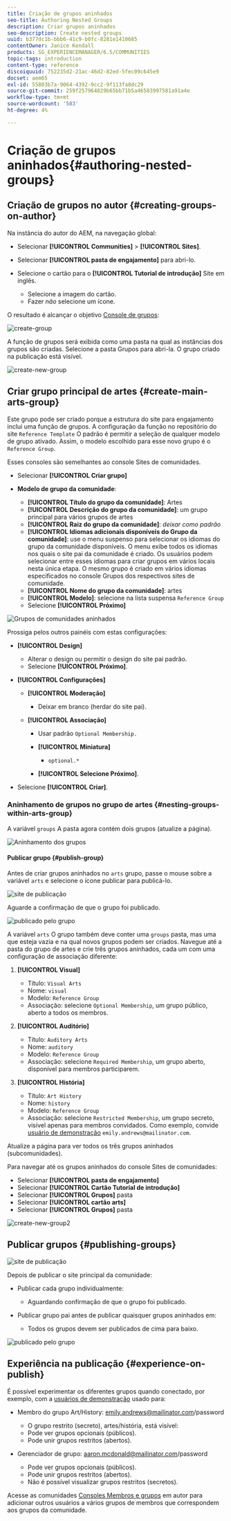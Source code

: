 ```yaml
---
title: Criação de grupos aninhados
seo-title: Authoring Nested Groups
description: Criar grupos aninhados
seo-description: Create nested groups
uuid: b377dc1b-bbb6-41c9-b0fc-8281e1410685
contentOwner: Janice Kendall
products: SG_EXPERIENCEMANAGER/6.5/COMMUNITIES
topic-tags: introduction
content-type: reference
discoiquuid: 752235d2-21ac-46d2-82ed-5fec09c645e9
docset: aem65
exl-id: 55803b7a-9064-4392-9cc2-9f113fa8dc29
source-git-commit: 259f257964829b65bb71b5a46583997581a91a4e
workflow-type: tm+mt
source-wordcount: '583'
ht-degree: 4%

---
```


# Criação de grupos aninhados{#authoring-nested-groups}

## Criação de grupos no autor {#creating-groups-on-author}

Na instância do autor do AEM, na navegação global:

* Selecionar **[!UICONTROL Communities]** > **[!UICONTROL Sites]**.
* Selecionar **[!UICONTROL pasta de engajamento]** para abri-lo.
* Selecione o cartão para o **[!UICONTROL Tutorial de introdução]** Site em inglês.

   * Selecione a imagem do cartão.
   * Fazer *não* selecione um ícone.

O resultado é alcançar o objetivo [Console de grupos](/help/communities/groups.md):

![create-group](assets/create-group.png)

A função de grupos será exibida como uma pasta na qual as instâncias dos grupos são criadas. Selecione a pasta Grupos para abri-la. O grupo criado na publicação está visível.

![create-new-group](assets/create-new-group.png)

## Criar grupo principal de artes {#create-main-arts-group}

Este grupo pode ser criado porque a estrutura do site para engajamento inclui uma função de grupos. A configuração da função no repositório do site `Reference Template` O padrão é permitir a seleção de qualquer modelo de grupo ativado. Assim, o modelo escolhido para esse novo grupo é o `Reference Group`.

Esses consoles são semelhantes ao console Sites de comunidades.

* Selecionar **[!UICONTROL Criar grupo]**

* **Modelo de grupo da comunidade**:

   * **[!UICONTROL Título do grupo da comunidade]**: Artes
   * **[!UICONTROL Descrição do grupo da comunidade]**: um grupo principal para vários grupos de artes
   * **[!UICONTROL Raiz do grupo da comunidade]**: *deixar como padrão*
   * **[!UICONTROL Idiomas adicionais disponíveis do Grupo da comunidade]**: use o menu suspenso para selecionar os idiomas do grupo da comunidade disponíveis. O menu exibe todos os idiomas nos quais o site pai da comunidade é criado. Os usuários podem selecionar entre esses idiomas para criar grupos em vários locais nesta única etapa. O mesmo grupo é criado em vários idiomas especificados no console Grupos dos respectivos sites de comunidade.
   * **[!UICONTROL Nome do grupo da comunidade]**: artes
   * **[!UICONTROL Modelo]**: selecione na lista suspensa `Reference Group`
   * Selecione **[!UICONTROL Próximo]**

![Grupos de comunidades aninhados](assets/parent-to-nestedgroup.png)

Prossiga pelos outros painéis com estas configurações:

* **[!UICONTROL Design]**

   * Alterar o design ou permitir o design do site pai padrão.
   * Selecione **[!UICONTROL Próximo]**.

* **[!UICONTROL Configurações]**

   * **[!UICONTROL Moderação]**

      * Deixar em branco (herdar do site pai).

   * **[!UICONTROL Associação]**

      * Usar padrão `Optional Membership.`

      * **[!UICONTROL Miniatura]**
         * `optional.*`

      * **[!UICONTROL Selecione Próximo]**.

* Selecione **[!UICONTROL Criar]**.

### Aninhamento de grupos no grupo de artes {#nesting-groups-within-arts-group}

A variável `groups` A pasta agora contém dois grupos (atualize a página).

![Aninhamento dos grupos](assets/create-community-group.png)

#### Publicar grupo {#publish-group}

Antes de criar grupos aninhados no `arts` grupo, passe o mouse sobre a variável `arts` e selecione o ícone publicar para publicá-lo.

![site de publicação](assets/publish-site.png)

Aguarde a confirmação de que o grupo foi publicado.

![publicado pelo grupo](assets/group-published.png)

A variável `arts` O grupo também deve conter uma `groups` pasta, mas uma que esteja vazia e na qual novos grupos podem ser criados. Navegue até a pasta do grupo de artes e crie três grupos aninhados, cada um com uma configuração de associação diferente:

1. **[!UICONTROL Visual]**

   * Título: `Visual Arts`
   * Nome: `visual`
   * Modelo: `Reference Group`
   * Associação: selecione `Optional Membership`, um grupo público, aberto a todos os membros.

1. **[!UICONTROL Auditório]**

   * Título: `Auditory Arts`
   * Nome: `auditory`
   * Modelo: `Reference Group`
   * Associação: selecione `Required Membership`, um grupo aberto, disponível para membros participarem.

1. **[!UICONTROL História]**

   * Título: `Art History`
   * Nome: `history`
   * Modelo: `Reference Group`
   * Associação: selecione `Restricted Membership`, um grupo secreto, visível apenas para membros convidados. Como exemplo, convide [usuário de demonstração](/help/communities/tutorials.md#demo-users) `emily.andrews@mailinator.com`.

Atualize a página para ver todos os três grupos aninhados (subcomunidades).

Para navegar até os grupos aninhados do console Sites de comunidades:

* Selecionar **[!UICONTROL pasta de engajamento]**
* Selecionar **[!UICONTROL Cartão Tutorial de introdução]**
* Selecionar **[!UICONTROL Grupos]** pasta
* Selecionar **[!UICONTROL cartão arts]**
* Selecionar **[!UICONTROL Grupos]** pasta

![create-new-group2](assets/create-new-group2.png)

## Publicar grupos {#publishing-groups}

![site de publicação](assets/publish-site.png)

Depois de publicar o site principal da comunidade:

* Publicar cada grupo individualmente:

   * Aguardando confirmação de que o grupo foi publicado.

* Publicar grupo pai antes de publicar quaisquer grupos aninhados em:

   * Todos os grupos devem ser publicados de cima para baixo.

![publicado pelo grupo](assets/group-published.png)

## Experiência na publicação {#experience-on-publish}

É possível experimentar os diferentes grupos quando conectado, por exemplo, com a [usuários de demonstração](/help/communities/tutorials.md#demo-users) usado para:

* Membro do grupo Art/History: emily.andrews@mailinator.com/password
   * O grupo restrito (secreto), artes/história, está visível:
   * Pode ver grupos opcionais (públicos).
   * Pode unir grupos restritos (abertos).

* Gerenciador de grupo: aaron.mcdonald@mailinator.com/password

   * Pode ver grupos opcionais (públicos).
   * Pode unir grupos restritos (abertos).
   * Não é possível visualizar grupos restritos (secretos).

Acesse as comunidades [Consoles Membros e grupos](/help/communities/members.md) em autor para adicionar outros usuários a vários grupos de membros que correspondem aos grupos da comunidade.

